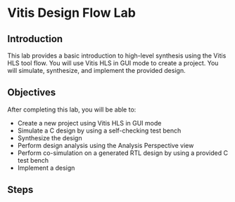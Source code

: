 # Vitis Design Flow Lab

## Introduction

This lab provides a basic introduction to high-level synthesis using the Vitis HLS tool flow. You will use Vitis HLS in GUI mode to create a project. You will simulate, synthesize, and implement the provided design.

## Objectives

After completing this lab, you will be able to:

* Create a new project using Vitis HLS in GUI mode
* Simulate a C design by using a self-checking test bench
* Synthesize the design
* Perform design analysis using the Analysis Perspective view
* Perform co-simulation on a generated RTL design by using a provided C test bench
* Implement a design

## Steps